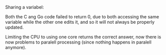 Sharing a variabel:

Both the C ang Go code failed to return 0, due to both accessing the same variable while the other one edits it, and so it will not always be properly updated.

Limiting the CPU to using one core returns the correct answer, now there is now problems to paralell processing (since nothing happens in paralell anymore).

